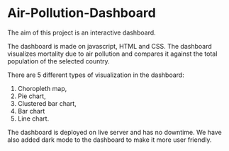 # Air-Pollution-Dashboard

The aim of this project is an interactive dashboard.

The dashboard is made on javascript, HTML and CSS. 
The dashboard visualizes mortality due to air pollution and compares it against the total population of the selected country.

There are 5 different types of visualization in the dashboard:
1. Choropleth map, 
2. Pie chart, 
3. Clustered bar chart,
4. Bar chart 
5. Line chart.

The dashboard is deployed on live server and has no downtime.
We have also added dark mode to the dashboard to make it more user friendly.
